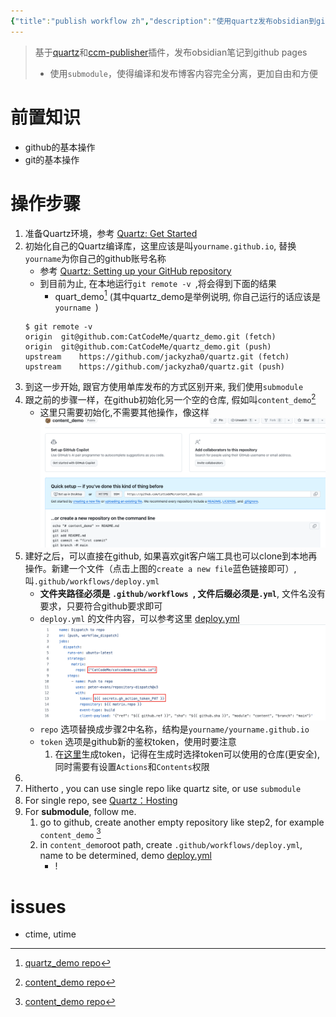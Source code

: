 ```yaml
---
{"title":"publish workflow zh","description":"使用quartz发布obsidian到githubpage","dg-publish":true,"dg-path":null,"date":"2024-03-22 15:43:38","updated":"2024-03-22 16:05:17"}
---
```


> 基于[quartz](https://quartz.jzhao.xyz/)和[ccm-publisher](https://github.com/CatCodeMe/ccm-publisher)插件，发布obsidian笔记到github pages
> - 使用`submodule`，使得编译和发布博客内容完全分离，更加自由和方便

# 前置知识
- github的基本操作
- git的基本操作
# 操作步骤
1. 准备Quartz环境，参考 [Quartz: Get Started](https://quartz.jzhao.xyz/)
2. 初始化自己的Quartz编译库，这里应该是叫`yourname.github.io`, 替换`yourname`为你自己的github账号名称
	- 参考 [Quartz: Setting up your GitHub repository](https://quartz.jzhao.xyz/setting-up-your-GitHub-repository)
	- 到目前为止, 在本地运行`git remote -v `,将会得到下面的结果
		- quart_demo[^1] (其中quartz_demo是举例说明, 你自己运行的话应该是`yourname `) 
	```shell
	$ git remote -v
	origin	git@github.com:CatCodeMe/quartz_demo.git (fetch)
	origin	git@github.com:CatCodeMe/quartz_demo.git (push)
	upstream	https://github.com/jackyzha0/quartz.git (fetch)
	upstream	https://github.com/jackyzha0/quartz.git (push)
	```
3. 到这一步开始, 跟官方使用单库发布的方式区别开来, 我们使用`submodule`
4. 跟之前的步骤一样，在github初始化另一个空的仓库, 假如叫`content_demo`[^2]
	- 这里只需要初始化,不需要其他操作，像这样
	![20240322-publish_init_content.png](img/user/999_repository/20240322-publish_init_content.png)
5. 建好之后，可以直接在github, 如果喜欢git客户端工具也可以clone到本地再操作。新建一个文件（点击上图的`create a new file`蓝色链接即可）, 叫`.github/workflows/deploy.yml`
	-  **文件夹路径必须是 `.github/workflows `, 文件后缀必须是`.yml`**, 文件名没有要求，只要符合github要求即可
	- `deploy.yml` 的文件内容，可以参考这里 [deploy.yml](https://github.com/CatCodeMe/blog_from_obsidian/blob/d22e549cb735fa12f600985002ecf71e4348d1af/.github/workflows/deploy.yml)
	 ![20240322-publish_zh_yml.png](img/user/999_repository/20240322-publish_zh_yml.png)
	 - `repo` 选项替换成步骤2中名称，结构是`yourname/yourname.github.io`
	 - `token` 选项是github新的鉴权token，使用时要注意
		 1. 在[这里](https://github.com/settings/tokens?type=beta)生成token，记得在生成时选择token可以使用的仓库(更安全), 同时需要有设置`Actions`和`Contents`权限
1. 
2. Hitherto , you can use single repo like quartz site, or use `submodule`
3. For single repo, see [Quartz：Hosting](https://quartz.jzhao.xyz/hosting)
4. For **submodule**, follow me.
	1. go to github, create another empty repository like step2, for example `content_demo` [^2]
	2. in `content_demo`root path, create `.github/workflows/deploy.yml`, name to be determined,  demo [deploy.yml ](https://github.com/CatCodeMe/blog_from_obsidian/blob/d22e549cb735fa12f600985002ecf71e4348d1af/.github/workflows/deploy.yml)
		- ! 
# issues
- ctime, utime

[^1]: [quartz_demo repo](https://github.com/CatCodeMe/quartz_demo)
[^2]: [content_demo repo](https://github.com/CatCodeMe/content_demo.git)